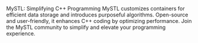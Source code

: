 MySTL: Simplifying C++ Programming
MySTL customizes containers for efficient data storage and introduces purposeful algorithms. Open-source and user-friendly, it enhances C++ coding by optimizing performance. Join the MySTL community to simplify and elevate your programming experience.
